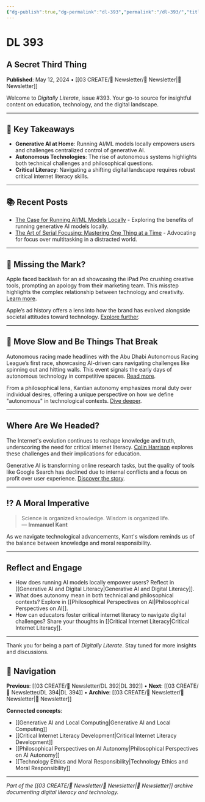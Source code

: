 ```yaml
---
{"dg-publish":true,"dg-permalink":"dl-393","permalink":"/dl-393/","title":"A Secret Third Thing","tags":["digital-literacy","generative-ai","autonomous-technologies","critical-internet-literacy","philosophy"],"created":"2024-05-12","updated":"2025-01-29"}
---
```



# DL 393
## A Secret Third Thing

**Published**: May 12, 2024 • [[03 CREATE/📧 Newsletter/📧 Newsletter\|📧 Newsletter]]

Welcome to *Digitally Literate*, issue #393. Your go-to source for insightful content on education, technology, and the digital landscape.

---

## 🔖 Key Takeaways
- **Generative AI at Home**: Running AI/ML models locally empowers users and challenges centralized control of generative AI.
- **Autonomous Technologies**: The rise of autonomous systems highlights both technical challenges and philosophical questions.
- **Critical Literacy**: Navigating a shifting digital landscape requires robust critical internet literacy skills.

---

## 📚 Recent Posts
- [The Case for Running AI/ML Models Locally](https://wiobyrne.com/running-models-locally/) - Exploring the benefits of running generative AI models locally.
- [The Art of Serial Focusing: Mastering One Thing at a Time](https://wiobyrne.com/serial-focusing/) - Advocating for focus over multitasking in a distracted world.

---

## 🍏 Missing the Mark?

Apple faced backlash for an ad showcasing the iPad Pro crushing creative tools, prompting an apology from their marketing team. This misstep highlights the complex relationship between technology and creativity. [Learn more](https://www.theverge.com/2024-05-09/24153113/apple-ipad-ad-crushing-apology).

Apple’s ad history offers a lens into how the brand has evolved alongside societal attitudes toward technology. [Explore further](https://medium.com/illumination/10-apple-ads-to-show-how-the-brand-has-evolved-over-the-years-3fcb436863af).

---

## 🐢 Move Slow and Be Things That Break

Autonomous racing made headlines with the Abu Dhabi Autonomous Racing League’s first race, showcasing AI-driven cars navigating challenges like spinning out and hitting walls. This event signals the early days of autonomous technology in competitive spaces. [Read more](https://www.theverge.com/2024-04-27/24142989/a2rl-autonomous-race-cars-f1-abu-dhabi).

From a philosophical lens, Kantian autonomy emphasizes moral duty over individual desires, offering a unique perspective on how we define "autonomous" in technological contexts. [Dive deeper](https://plato.stanford.edu/entries/kant-moral/).

---

## **Where Are We Headed?**

The Internet's evolution continues to reshape knowledge and truth, underscoring the need for critical internet literacy. [Colin Harrison](https://elinet.pro/blog-10-critical-internet-literacy-and-teleological-epistemology-where-are-we-heading/) explores these challenges and their implications for education.

Generative AI is transforming online research tasks, but the quality of tools like Google Search has declined due to internal conflicts and a focus on profit over user experience. [Discover the story](https://www.seroundtable.com/how-man-killed-google-search-report-37281.html).

---

## ⁉️ A Moral Imperative

> Science is organized knowledge. Wisdom is organized life.  
> — **Immanuel Kant**

As we navigate technological advancements, Kant's wisdom reminds us of the balance between knowledge and moral responsibility.

---

## Reflect and Engage
- How does running AI models locally empower users? Reflect in [[Generative AI and Digital Literacy\|Generative AI and Digital Literacy]].
- What does autonomy mean in both technical and philosophical contexts? Explore in [[Philosophical Perspectives on AI\|Philosophical Perspectives on AI]].
- How can educators foster critical internet literacy to navigate digital challenges? Share your thoughts in [[Critical Internet Literacy\|Critical Internet Literacy]].

---

Thank you for being a part of *Digitally Literate*. Stay tuned for more insights and discussions.

## 🔗 Navigation

**Previous**: [[03 CREATE/📧 Newsletter/DL 392\|DL 392]] • **Next**: [[03 CREATE/📧 Newsletter/DL 394\|DL 394]] • **Archive**: [[03 CREATE/📧 Newsletter/📧 Newsletter\|📧 Newsletter]]

**Connected concepts**:
- [[Generative AI and Local Computing\|Generative AI and Local Computing]]
- [[Critical Internet Literacy Development\|Critical Internet Literacy Development]]
- [[Philosophical Perspectives on AI Autonomy\|Philosophical Perspectives on AI Autonomy]]
- [[Technology Ethics and Moral Responsibility\|Technology Ethics and Moral Responsibility]]

---

*Part of the [[03 CREATE/📧 Newsletter/📧 Newsletter\|📧 Newsletter]] archive documenting digital literacy and technology.*
